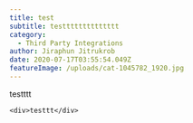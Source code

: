 ```yaml
---
title: test
subtitle: testttttttttttttt
category:
  - Third Party Integrations
author: Jiraphun Jitrukrob
date: 2020-07-17T03:55:54.049Z
featureImage: /uploads/cat-1045782_1920.jpg
---
```

testttt

```
<div>testtt</div>
```